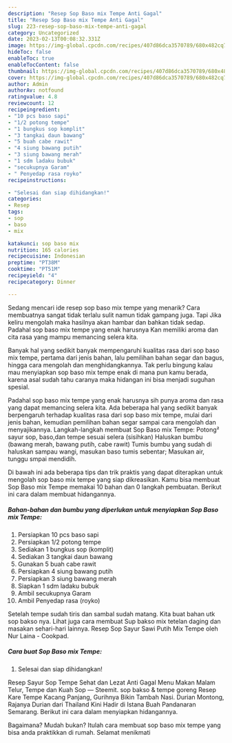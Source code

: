 ```yaml
---
description: "Resep Sop Baso mix Tempe Anti Gagal"
title: "Resep Sop Baso mix Tempe Anti Gagal"
slug: 223-resep-sop-baso-mix-tempe-anti-gagal
category: Uncategorized
date: 2023-02-13T00:08:32.331Z
image: https://img-global.cpcdn.com/recipes/407d86dca3570789/680x482cq70/sop-baso-mix-tempe-foto-resep-utama.jpg
hideToc: false
enableToc: true
enableTocContent: false
thumbnail: https://img-global.cpcdn.com/recipes/407d86dca3570789/680x482cq70/sop-baso-mix-tempe-foto-resep-utama.jpg
cover: https://img-global.cpcdn.com/recipes/407d86dca3570789/680x482cq70/sop-baso-mix-tempe-foto-resep-utama.jpg
author: Admin
authorAv: notfound
ratingvalue: 4.8
reviewcount: 12
recipeingredient:
- "10 pcs baso sapi"
- "1/2 potong tempe"
- "1 bungkus sop komplit"
- "3 tangkai daun bawang"
- "5 buah cabe rawit"
- "4 siung bawang putih"
- "3 siung bawang merah"
- "1 sdm ladaku bubuk"
- "secukupnya Garam"
- " Penyedap rasa royko"
recipeinstructions:

- "Selesai dan siap dihidangkan!"
categories:
- Resep
tags:
- sop
- baso
- mix

katakunci: sop baso mix 
nutrition: 165 calories
recipecuisine: Indonesian
preptime: "PT38M"
cooktime: "PT51M"
recipeyield: "4"
recipecategory: Dinner

---
```



Sedang mencari ide resep sop baso mix tempe yang menarik? Cara membuatnya sangat tidak terlalu sulit namun tidak gampang juga. Tapi Jika keliru mengolah maka hasilnya akan hambar dan bahkan tidak sedap. Padahal sop baso mix tempe yang enak harusnya Kan memiliki aroma dan cita rasa yang mampu memancing selera kita.


Banyak hal yang sedikit banyak mempengaruhi kualitas rasa dari sop baso mix tempe, pertama dari jenis bahan, lalu pemilihan bahan segar dan bagus, hingga cara mengolah dan menghidangkannya. Tak perlu bingung kalau mau menyiapkan sop baso mix tempe enak di mana pun kamu berada, karena asal sudah tahu caranya maka hidangan ini bisa menjadi suguhan spesial.

Padahal sop baso mix tempe yang enak harusnya sih punya aroma dan rasa yang dapat memancing selera kita. Ada beberapa hal yang sedikit banyak berpengaruh terhadap kualitas rasa dari sop baso mix tempe, mulai dari jenis bahan, kemudian pemilihan bahan segar sampai cara mengolah dan menyajikannya. Langkah-langkah membuat Sop Baso mix Tempe: Potong² sayur sop, baso,dan tempe sesuai selera (sisihkan) Haluskan bumbu (bawang merah, bawang putih, cabe rawit) Tumis bumbu yang sudah di haluskan sampau wangi, masukan baso tumis sebentar; Masukan air, tunggu smpai mendidih.


Di bawah ini ada beberapa tips dan trik praktis yang dapat diterapkan untuk mengolah sop baso mix tempe yang siap dikreasikan. Kamu bisa membuat Sop Baso mix Tempe memakai 10 bahan dan 0 langkah pembuatan. Berikut ini cara dalam membuat hidangannya.

<!--inarticleads1-->

##### Bahan-bahan dan bumbu yang diperlukan untuk menyiapkan Sop Baso mix Tempe:

1. Persiapkan 10 pcs baso sapi
1. Persiapkan 1/2 potong tempe
1. Sediakan 1 bungkus sop (komplit)
1. Sediakan 3 tangkai daun bawang
1. Gunakan 5 buah cabe rawit
1. Persiapkan 4 siung bawang putih
1. Persiapkan 3 siung bawang merah
1. Siapkan 1 sdm ladaku bubuk
1. Ambil secukupnya Garam
1. Ambil  Penyedap rasa (royko)


Setelah tempe sudah tiris dan sambal sudah matang. Kita buat bahan utk sop bakso nya. Lihat juga cara membuat Sup bakso mix tetelan daging dan masakan sehari-hari lainnya. Resep Sop Sayur Sawi Putih Mix Tempe oleh Nur Laina - Cookpad. 

<!--inarticleads2-->

##### Cara buat Sop Baso mix Tempe:


1. Selesai dan siap dihidangkan!

Resep Sayur Sop Tempe Sehat dan Lezat Anti Gagal Menu Makan Malam Telur, Tempe dan Kuah Sop — Steemit. sop bakso &amp; tempe goreng Resep Kare Tempe Kacang Panjang, Gurihnya Bikin Tambah Nasi. Durian Montong, Rajanya Durian dari Thailand Kini Hadir di Istana Buah Pandanaran Semarang. Berikut ini cara dalam menyiapkan hidangannya. 

Bagaimana? Mudah bukan? Itulah cara membuat sop baso mix tempe yang bisa anda praktikkan di rumah. Selamat menikmati
